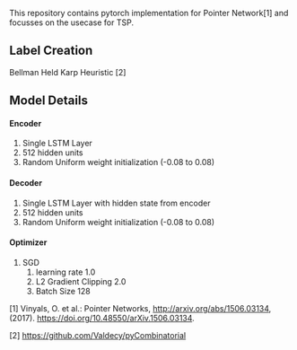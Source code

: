 This repository contains pytorch implementation for Pointer Network[1] and focusses on the usecase for TSP.

## Label Creation

Bellman Held Karp Heuristic [2]

## Model Details

#### Encoder

1. Single LSTM Layer
2. 512 hidden units
3. Random Uniform weight initialization (-0.08 to 0.08)

#### Decoder

1. Single LSTM Layer with hidden state from encoder
2. 512 hidden units
3. Random Uniform weight initialization (-0.08 to 0.08)

#### Optimizer

1. SGD
    1. learning rate 1.0
    1. L2 Gradient Clipping 2.0
    1. Batch Size 128

[1] Vinyals, O. et al.: Pointer Networks, <http://arxiv.org/abs/1506.03134>, (2017). <https://doi.org/10.48550/arXiv.1506.03134>.

[2] <https://github.com/Valdecy/pyCombinatorial>
